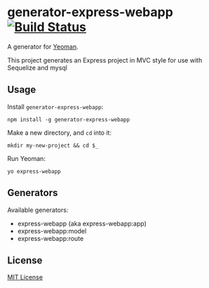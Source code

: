 # generator-express-webapp [![Build Status](https://secure.travis-ci.org/mikevalstar/generator-express-webapp.png?branch=master)](https://travis-ci.org/mikevalstar/generator-express-webapp)

A generator for [Yeoman](http://yeoman.io).

This project generates an Express project in MVC style for use with Sequelize and mysql

## Usage

Install `generator-express-webapp`:
```
npm install -g generator-express-webapp
```

Make a new directory, and `cd` into it:
```
mkdir my-new-project && cd $_
```

Run Yeoman:
```
yo express-webapp
```

## Generators

Available generators:
* express-webapp (aka express-webapp:app)
* express-webapp:model
* express-webapp:route

## License

[MIT License](http://en.wikipedia.org/wiki/MIT_License)
